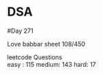 # DSA

#Day 271

Love babbar sheet
    108/450
    
leetcode Questions   
easy : 115
medium: 143
hard: 17


